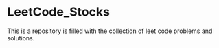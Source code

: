 # LeetCode_Stocks
This is a repository is filled with the collection of leet code problems and solutions.
